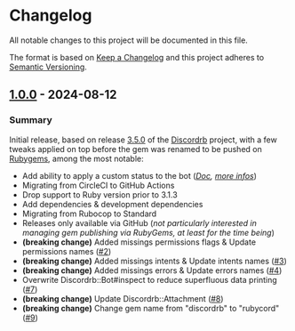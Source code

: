 # Changelog

All notable changes to this project will be documented in this file.

The format is based on [Keep a Changelog](https://keepachangelog.com/en/1.0.0/)
and this project adheres to [Semantic Versioning](https://semver.org/spec/v2.0.0.html).

## [1.0.0] - 2024-08-12
[1.0.0]: https://github.com/dakurei-gems/rubycord/releases/tag/v1.0.0

### Summary

Initial release, based on release [3.5.0](https://github.com/shardlab/discordrb/releases/tag/v3.5.0) of the [Discordrb](https://github.com/shardlab/discordrb) project, with a few tweaks applied on top before the gem was renamed to be pushed on [Rubygems](https://rubygems.org), among the most notable:

- Add ability to apply a custom status to the bot (_[Doc](https://dakurei-gems.github.io/rubycord/v1.0.0/Rubycord/Bot.html#custom_status=-instance_method), [more infos](https://discord.com/developers/docs/change-log#aug-8-2023)_)
- Migrating from CircleCI to GitHub Actions
- Drop support to Ruby version prior to 3.1.3
- Add dependencies & development dependencies
- Migrating from Rubocop to Standard
- Releases only available via GitHub (_not particularly interested in managing gem publishing via RubyGems, at least for the time being_)
- **(breaking change)** Added missings permissions flags & Update permissions names ([#2](https://github.com/dakurei-gems/rubycord/pull/2))
- **(breaking change)** Added missings intents & Update intents names ([#3](https://github.com/dakurei-gems/rubycord/pull/3))
- **(breaking change)** Added missings errors & Update errors names ([#4](https://github.com/dakurei-gems/rubycord/pull/4))
- Overwrite Discordrb::Bot#inspect to reduce superfluous data printing ([#7](https://github.com/dakurei-gems/rubycord/pull/7))
- **(breaking change)** Update Discordrb::Attachment ([#8](https://github.com/dakurei-gems/rubycord/pull/8))
- **(breaking change)** Change gem name from "discordrb" to "rubycord" ([#9](https://github.com/dakurei-gems/rubycord/pull/9))
